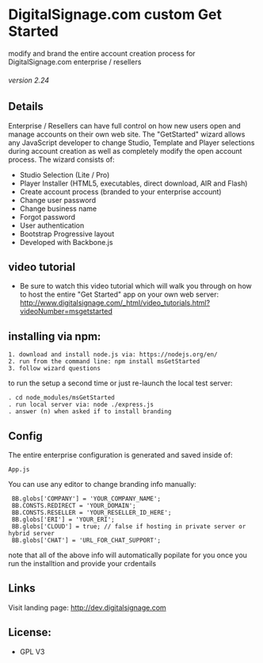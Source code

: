 DigitalSignage.com custom Get Started
====================================
modify and brand the entire account creation process for DigitalSignage.com enterprise / resellers
<h6>version 2.24</h6>

Details
-----------------------------------------------------------------------------------------
Enterprise / Resellers can have full control on how new users open and manage accounts on their own web site. The "GetStarted" wizard allows any JavaScript developer to change Studio, Template and Player selections during account creation as well as completely modify the open account process.
The wizard consists of:

 - Studio Selection (Lite / Pro)   
 - Player Installer (HTML5, executables, direct download, AIR and Flash)
 - Create account process (branded to your enterprise account)
 - Change user password
 - Change business name
 - Forgot password
 - User authentication
 - Bootstrap Progressive layout
 - Developed with Backbone.js  

video tutorial
--------------------
- Be sure to watch this video tutorial which will walk you through on how to host the entire "Get Started" app on your own web server: http://www.digitalsignage.com/_html/video_tutorials.html?videoNumber=msgetstarted

installing via npm:
--------------------
```
1. download and install node.js via: https://nodejs.org/en/
2. run from the command line: npm install msGetStarted
3. follow wizard questions
```

to run the setup a second time or just re-launch the local test server:
```
. cd node_modules/msGetStarted
. run local server via: node ./express.js
. answer (n) when asked if to install branding
```

Config
-------------------------
The entire enterprise configuration is generated and saved inside of:
```
App.js
```

You can use any editor to change branding info manually:
```
 BB.globs['COMPANY'] = 'YOUR_COMPANY_NAME';
 BB.CONSTS.REDIRECT = 'YOUR_DOMAIN';
 BB.CONSTS.RESELLER = 'YOUR_RESELLER_ID_HERE';
 BB.globs['ERI'] = 'YOUR_ERI';
 BB.globs['CLOUD'] = true; // false if hosting in private server or hybrid server
 BB.globs['CHAT'] = 'URL_FOR_CHAT_SUPPORT';
```
note that all of the above info will automatically popilate for you once you run the installtion and provide your crdentails


Links
-------------------------
Visit landing page: http://dev.digitalsignage.com

License:
------------------------------------------------------------------------
- GPL V3


